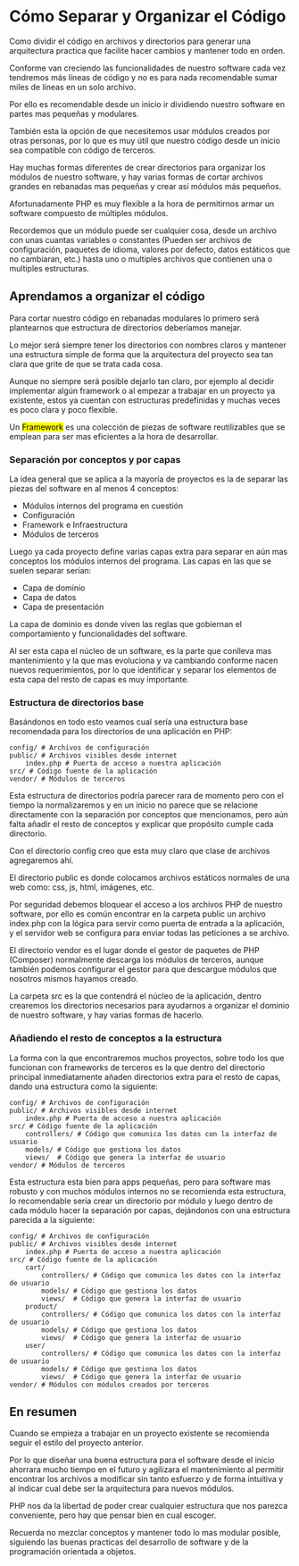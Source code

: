 
# <h1>Cómo Separar y Organizar el Código</h1>

<!-- 
https://kevinsmith.io/modern-php-without-a-framework/
https://dev.to/anwar_sadat/mastering-php-file-paths-simplifying-your-projects-structure-650
https://www.nikolaposa.in.rs/blog/2017/01/16/on-structuring-php-projects/


https://medium.com/@i.vikash/common-trade-offs-in-software-development-13d6f322e83b

https://medium.com/@i.vikash/unlocking-architectural-patterns-real-life-examples-for-easy-understanding-9f7661689f79
https://medium.com/@i.vikash/understanding-the-building-blocks-architectural-styles-vs-ac84d934f233
https://medium.com/@i.vikash/design-patterns-in-everyday-life-when-did-you-use-one-today-98ab74456ce6

https://medium.com/@i.vikash/the-positive-and-negative-aspects-of-chatgpt-for-me-as-a-software-developers-48e5c653c43a


https://medium.com/@i.vikash/understanding-malware-exploring-the-world-of-cyber-threats-9ad2182d94b1
https://medium.com/@i.vikash/protecting-the-cloud-common-malware-entry-points-dcf1869e5086
-->

Como dividir el código en archivos y directorios para generar una arquitectura practica que facilite hacer cambios y mantener todo en orden. 

<p>Conforme van creciendo las funcionalidades de nuestro software cada vez tendremos más líneas de código y no es para nada recomendable sumar miles de líneas en un solo archivo.</p>

<p>Por ello es recomendable desde un inicio ir dividiendo nuestro software en partes mas pequeñas y modulares.</p>

<p>También esta la opción de que necesitemos usar módulos creados por otras personas, por lo que es muy útil que nuestro código desde un inicio sea compatible con código de terceros.</p>

<p>Hay muchas formas diferentes de crear directorios para organizar los módulos de nuestro software, y hay varias formas de cortar archivos grandes en rebanadas mas pequeñas y crear así módulos más pequeños.</p>

<p>Afortunadamente PHP es muy flexible a la hora de permitirnos armar un software compuesto de múltiples módulos.</p>

<div class="li-note">Recordemos que un módulo puede ser cualquier cosa, desde un archivo con unas cuantas variables o constantes (Pueden ser archivos de configuración, paquetes de idioma, valores por defecto, datos estáticos que no cambiaran, etc.) hasta uno o multiples archivos que contienen una o multiples estructuras.</div>

<h2>Aprendamos a organizar el código</h2>

<p>Para cortar nuestro código en rebanadas modulares lo primero será plantearnos que estructura de directorios deberíamos manejar.</p>

<p>Lo mejor será siempre tener los directorios con nombres claros y mantener una estructura simple de forma que la arquitectura del proyecto sea tan clara que grite de que se trata cada cosa.</p>

<p>Aunque no siempre será posible dejarlo tan claro, por ejemplo al decidir implementar algún framework o al empezar a trabajar en un proyecto ya existente, estos ya cuentan con estructuras predefinidas y muchas veces es poco clara y poco flexible.</p>

<div class="li-note">
    <p>Un <mark>Framework</mark> es una colección de piezas de software reutilizables que se emplean para ser mas eficientes a la hora de desarrollar.</p>
</div>


<h3>Separación por conceptos y por capas</h3>

<p>La idea general que se aplica a la mayoría de proyectos es la de separar las piezas del software en al menos 4 conceptos:</p>

<ul>
    <li>Módulos internos del programa en cuestión</li>
    <li>Configuración</li>
    <li>Framework e Infraestructura</li>
    <li>Módulos de terceros</li>
</ul>

<p>Luego ya cada proyecto define varias capas extra para separar en aún mas conceptos los módulos internos del programa. Las capas en las que se suelen separar serían:</p>

<ul>
    <li>Capa de dominio</li>
    <li>Capa de datos</li>
    <li>Capa de presentación</li>
</ul>

<p>La capa de dominio es donde viven las reglas que gobiernan el comportamiento y funcionalidades del software.</p>

<p>Al ser esta capa el núcleo de un software, es la parte que conlleva mas mantenimiento y la que mas evoluciona y va cambiando conforme nacen nuevos requerimientos, por lo que identificar y separar los elementos de esta capa del resto de capas es muy importante.</p>


<h3>Estructura de directorios base</h3>

<p>Basándonos en todo esto veamos cual sería una estructura base recomendada para los directorios de una aplicación en PHP:</p>

<pre><code>config/ # Archivos de configuración
public/ # Archivos visibles desde internet
    index.php # Puerta de acceso a nuestra aplicación
src/ # Código fuente de la aplicación
vendor/ # Módulos de terceros</code></pre>

<p>Esta estructura de directorios podría parecer rara de momento pero con el tiempo la normalizaremos y en un inicio no parece que se relacione directamente con la separación por conceptos que mencionamos, pero aún falta añadir el resto de conceptos y explicar que propósito cumple cada directorio.</p>

<p>Con el directorio config creo que esta muy claro que clase de archivos agregaremos ahí.</p>

<p>El directorio public es donde colocamos archivos estáticos normales de una web como: css, js, html, imágenes, etc.</p>

<p>Por seguridad debemos bloquear el acceso a los archivos PHP de nuestro software, por ello es común encontrar en la carpeta public un archivo index.php con la lógica para servir como puerta de entrada a la aplicación, y el servidor web se configura para enviar todas las peticiones a se archivo.</p>

<p>El directorio vendor es el lugar donde el gestor de paquetes de PHP (Composer) normalmente descarga los módulos de terceros, aunque también podemos configurar el gestor para que descargue módulos que nosotros mismos hayamos creado.</p>

<p>La carpeta src es la que contendrá el núcleo de la aplicación, dentro crearemos los directorios necesarios para ayudarnos a organizar el dominio de nuestro software, y hay varias formas de hacerlo.</p>


<h3>Añadiendo el resto de conceptos a la estructura</h3>

<p>La forma con la que encontraremos muchos proyectos, sobre todo los que funcionan con frameworks de terceros es la que dentro del directorio principal inmediatamente añaden directorios extra para el resto de capas, dando una estructura como la siguiente: </p>

<pre><code>config/ # Archivos de configuración
public/ # Archivos visibles desde internet
    index.php # Puerta de acceso a nuestra aplicación
src/ # Código fuente de la aplicación
    controllers/ # Código que comunica los datos con la interfaz de usuario
    models/ # Código que gestiona los datos
    views/  # Código que genera la interfaz de usuario
vendor/ # Módulos de terceros</code></pre>

<p>Esta estructura esta bien para apps pequeñas, pero para software mas robusto y con muchos módulos internos no se recomienda esta estructura, lo recomendable sería crear un directorio por módulo y luego dentro de cada módulo hacer la separación por capas, dejándonos con una estructura parecida a la siguiente:</p>

<pre><code>config/ # Archivos de configuración
public/ # Archivos visibles desde internet
    index.php # Puerta de acceso a nuestra aplicación
src/ # Código fuente de la aplicación
    cart/
        controllers/ # Código que comunica los datos con la interfaz de usuario
        models/ # Código que gestiona los datos
        views/  # Código que genera la interfaz de usuario
    product/
        controllers/ # Código que comunica los datos con la interfaz de usuario
        models/ # Código que gestiona los datos
        views/  # Código que genera la interfaz de usuario
    user/
        controllers/ # Código que comunica los datos con la interfaz de usuario
        models/ # Código que gestiona los datos
        views/  # Código que genera la interfaz de usuario
vendor/ # Módulos con módulos creados por terceros</code></pre>

<h2>En resumen</h2>

<p>Cuando se empieza a trabajar en un proyecto existente se recomienda seguir el estilo del proyecto anterior.</p>

<p>Por lo que diseñar una buena estructura para el software desde el inicio ahorrara mucho tiempo en el futuro y agilizara el mantenimiento al permitir encontrar los archivos a modificar sin tanto esfuerzo y de forma intuitiva y al indicar cual debe ser la arquitectura para nuevos módulos.</p>

<p>PHP nos da la libertad de poder crear cualquier estructura que nos parezca conveniente, pero hay que pensar bien en cual escoger.</p>

<p>Recuerda no mezclar conceptos y mantener todo lo mas modular posible, siguiendo las buenas practicas del desarrollo de software y de la programación orientada a objetos.</p>

<!--
<p>Veamos mediante un ejemplo simple como hacer una ruptura de código Supongamos que tenemos un archivo que empieza a volverse una enorme pila de código:</p>

```php
<?php
const AVAILABLE_COUNTRIES = [
    'eu' => 'Estados Unidos',
    'mx' => 'México',
    'ar' => 'Argentina',
    // ...
];
const AVAILABLE_TAXES = [
    'tax1' => 0.16,
    'tax2' => 0.08,
    // ...
];

const MAX_LOGIN_ATTEMPTS = 10;
const MAX_USERNAME_CHARACTERS = 16;

const PRODUCTS_PER_PAGE = 20;

class DatabaseAccessLayer{
    function databaseConnection($args)
    {
        // Código para conectar con la base de datos
    }

    function databaseSendCommands($args)
    {
        // Código para enviar comandos a la base de datos
    }

    function databaseSendQuery($args)
    {
        // Código para solicitar datos de la base de datos
    }
}
class UserController
{
    // Código para controlar rutas de los usuarios
}
function userSignIn($args)
{
    // Código para inicio de sesión
}
function userSignOut($args)
{
    // Código para cierre de sesión
}
function userSignUp($args)
{
    // Código para registro de usuarios
}
function viewSignForm($args)
{
    // Código para mostrar pantalla de acceso
}

function ecommerceController($args)
{
    // Código para controlar rutas de los usuarios
}
function productSearch($args)
{
    // Código para búsqueda de productos
}

function cartAddProduct($args)
{
    // Código para añadir productos al carrito
}
function viewReportProductSales($args)
{
    // Código para mostrar pantalla con datos de ventas
}
```
-->